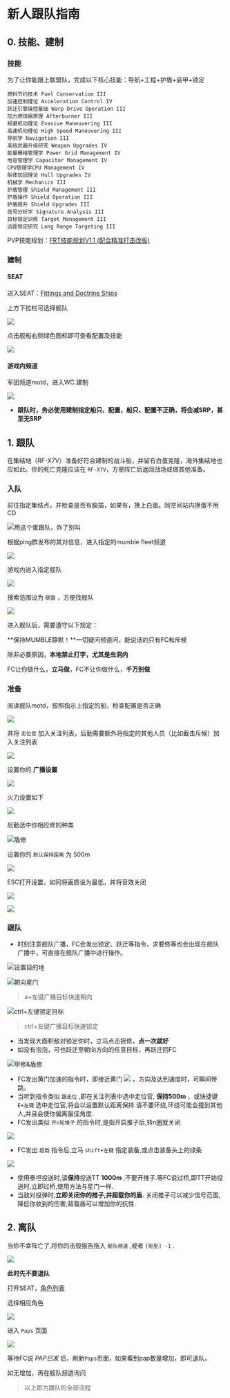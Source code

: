 # 新人跟队指南

## 0. 技能、建制

### 技能

为了让你能跟上联盟队，完成以下核心技能：导航+工程+护盾+装甲+锁定

```text
燃料节约技术 Fuel Conservation III 
加速控制理论 Acceleration Control IV
跃迁引擎操控基础 Warp Drive Operation III
加力燃烧器原理 Afterburner III
规避机动理论 Evasive Maneuvering III
高速机动理论 High Speed Maneuvering III
导航学 Navigation III
高级武器升级研究 Weapon Upgrades IV
能量栅格管理学 Power Grid Management IV
电容管理学 Capacitor Management IV
CPU管理学CPU Management IV
船体加固理论 Hull Upgrades IV
机械学 Mechanics III
护盾管理 Shield Management III
护盾操作 Shield Operation III
护盾提升 Shield Upgrades III
信号分析学 Signature Analysis III
目标锁定训练 Target Management III
远距锁定研究 Long Range Targeting III
```

PVP技能规划：[FRT技能规划V1.1 \(配合精准打击改版\)](https://forums.winterco.org/t/topic/3978)

### 建制

#### SEAT

进入SEAT：[Fittings and Doctrine Ships ](https://seat.winterco.org/fitting/doctrine)

上方下拉栏可选择舰队

![](https://github.com/YunYuyuko/Fored/tree/8d1cf07bcc7d93b307afa258f4bd500fa6959b9f/.gitbook/assets/snipaste_2020-07-18_17-23-34.png)

点击舰船右侧绿色图标即可查看配置及技能

![](https://github.com/YunYuyuko/Fored/tree/8d1cf07bcc7d93b307afa258f4bd500fa6959b9f/.gitbook/assets/snipaste_2020-07-18_17-23-55.png)

#### 游戏内频道

军团频道motd，进入WC.建制

![](https://github.com/YunYuyuko/Fored/tree/8d1cf07bcc7d93b307afa258f4bd500fa6959b9f/.gitbook/assets/snipaste_2020-07-19_11-03-19.png)

* **跟队时，务必使用建制指定船只、配置，船只、配置不正确，将会减SRP，甚至无SRP**

## 1. 跟队

在集结地（RF-X7V）准备好符合建制的战斗船，并留有白蛋克隆，海外集结地也应如此。你的死亡克隆应该在 `RF-X7V`，方便阵亡后返回战场或做其他准备。

### 入队

前往指定集结点，并检查是否有脑插，如果有，换上白蛋。同空间站内换蛋不用CD

![&#x7528;&#x8FD9;&#x4E2A;&#x86CB;&#x8DDF;&#x961F;&#xFF0C;&#x70B8;&#x4E86;&#x522B;&#x53EB;](https://github.com/YunYuyuko/Fored/tree/8d1cf07bcc7d93b307afa258f4bd500fa6959b9f/.gitbook/assets/snipaste_2020-07-19_11-14-24.png)

根据ping群发布的其对信息，进入指定的mumble fleet频道

![](https://github.com/YunYuyuko/Fored/tree/8d1cf07bcc7d93b307afa258f4bd500fa6959b9f/.gitbook/assets/snipaste_2020-07-19_11-09-59.png)

游戏内进入指定舰队

![](https://github.com/YunYuyuko/Fored/tree/8d1cf07bcc7d93b307afa258f4bd500fa6959b9f/.gitbook/assets/snipaste_2020-07-19_11-10-43.png)

搜索范围设为 `联盟` ，方便找舰队

![](https://github.com/YunYuyuko/Fored/tree/8d1cf07bcc7d93b307afa258f4bd500fa6959b9f/.gitbook/assets/snipaste_2020-07-19_11-11-31.png)

进入舰队后，需要遵守以下规定：

**保持MUMBLE静默！**一切疑问频道问，能说话的只有FC和斥候

除非必要原因，**本地禁止打字，尤其是虫洞内**

FC让你做什么，**立马做**，FC不让你做什么，**千万别做**

### 准备

阅读舰队motd，按照指示上指定的船，检查配置是否正确

![](https://github.com/YunYuyuko/Fored/tree/8d1cf07bcc7d93b307afa258f4bd500fa6959b9f/.gitbook/assets/snipaste_2020-07-19_11-31-51.png)

并将 `走位官` 加入关注列表，后勤需要额外将指定的其他人员（比如截击斥候）加入关注列表

![](https://github.com/YunYuyuko/Fored/tree/8d1cf07bcc7d93b307afa258f4bd500fa6959b9f/.gitbook/assets/snipaste_2020-07-19_11-19-51.png)

设置你的 **广播设置**

![](https://github.com/YunYuyuko/Fored/tree/8d1cf07bcc7d93b307afa258f4bd500fa6959b9f/.gitbook/assets/snipaste_2020-07-19_11-25-51.png)

火力设置如下

![](https://github.com/YunYuyuko/Fored/tree/8d1cf07bcc7d93b307afa258f4bd500fa6959b9f/.gitbook/assets/snipaste_2020-07-19_11-40-30.png)

后勤选中你相应修的种类

![&#x76FE;&#x4FEE;](https://github.com/YunYuyuko/Fored/tree/8d1cf07bcc7d93b307afa258f4bd500fa6959b9f/.gitbook/assets/snipaste_2020-07-19_11-40-45.png)

设置你的 `默认保持距离` 为 500m

![](https://github.com/YunYuyuko/Fored/tree/8d1cf07bcc7d93b307afa258f4bd500fa6959b9f/.gitbook/assets/snipaste_2020-07-19_11-53-01.png)

ESC打开设置，如同将画质设为最低，并将音效关闭

![](https://github.com/YunYuyuko/Fored/tree/8d1cf07bcc7d93b307afa258f4bd500fa6959b9f/.gitbook/assets/snipaste_2020-07-19_12-29-35.png)

![](https://github.com/YunYuyuko/Fored/tree/8d1cf07bcc7d93b307afa258f4bd500fa6959b9f/.gitbook/assets/snipaste_2020-07-19_12-29-58.png)

### 跟队

* 时刻注意舰队广播，FC会发出锁定、跃迁等指令，求要修等也会出现在舰队广播中，可直接在舰队广播中进行操作。

![&#x8BBE;&#x7F6E;&#x76EE;&#x7684;&#x5730;](https://github.com/YunYuyuko/Fored/tree/8d1cf07bcc7d93b307afa258f4bd500fa6959b9f/.gitbook/assets/snipaste_2020-07-19_11-46-42.png)

![&#x671D;&#x5411;&#x661F;&#x95E8;](https://github.com/YunYuyuko/Fored/tree/8d1cf07bcc7d93b307afa258f4bd500fa6959b9f/.gitbook/assets/snipaste_2020-07-19_11-48-31.png)

> a+左键广播目标快速朝向

![ctrl+&#x5DE6;&#x952E;&#x9501;&#x5B9A;&#x76EE;&#x6807;](https://github.com/YunYuyuko/Fored/tree/8d1cf07bcc7d93b307afa258f4bd500fa6959b9f/.gitbook/assets/snipaste_2020-07-19_11-51-54.png)

> ctrl+左键广播目标快速锁定

* 当发现大面积敌对锁定你时，立马点击摇修，**点一次就好**
* 如没有泡泡，可也跃迁至朝向方向的任意目标，再跃迁回FC

![&#x7532;&#x4FEE;&amp;&#x76FE;&#x4FEE;](https://github.com/YunYuyuko/Fored/tree/8d1cf07bcc7d93b307afa258f4bd500fa6959b9f/.gitbook/assets/snipaste_2020-07-19_12-41-46.png)

* FC发出黄门加速的指令时，即接近黄门 ![](https://github.com/YunYuyuko/Fored/tree/8d1cf07bcc7d93b307afa258f4bd500fa6959b9f/.gitbook/assets/snipaste_2020-07-19_11-50-17.png) 。方向及达到速度时，可瞬间带跳。
* 当听到指令类似 `跟走位` ,即在关注列表中选中走位官, **保持500m** ，或快捷键 `E+左键` 选中走位官,将会以设置默认距离保持.请不要环绕,环绕可能会撞到其他人,并且会使你偏离最佳角度.
* FC发出类似 `开n轮推子` 的指令时,是指开启推子后,转n圈就关闭

![](https://github.com/YunYuyuko/Fored/tree/8d1cf07bcc7d93b307afa258f4bd500fa6959b9f/.gitbook/assets/snipaste_2020-07-19_12-57-58.png)

* FC发出 `超载` 指令后,立马 `shift+左键` 指定装备,或点击装备头上的绿条

![](https://github.com/YunYuyuko/Fored/tree/8d1cf07bcc7d93b307afa258f4bd500fa6959b9f/.gitbook/assets/snipaste_2020-07-19_13-00-00.png)

* 使用泰坦投送时,请**保持**投送TT **1000m** ,不要开推子.等FC说过桥,即TT开始投送时,立即过桥,使用方法与星门一样.
* 当敌对投弹时,**立即关闭你的推子,并超载你的盾.** 关闭推子可以减少信号范围,降低你收到的伤害;超载盾可以增加你的抗性.

## 2. 离队

当你不幸阵亡了,将你的击毁报告拖入 `舰队频道` ,或者 `[船型] -1` .

![](https://github.com/YunYuyuko/Fored/tree/8d1cf07bcc7d93b307afa258f4bd500fa6959b9f/.gitbook/assets/snipaste_2020-07-19_13-07-14.png)

**此时先不要退队**

打开SEAT，[角色列表](https://seat.winterco.org/character/list)

选择相应角色

![](https://github.com/YunYuyuko/Fored/tree/8d1cf07bcc7d93b307afa258f4bd500fa6959b9f/.gitbook/assets/snipaste_2020-07-19_21-09-08.png)

进入 `Paps` 页面

![](https://github.com/YunYuyuko/Fored/tree/8d1cf07bcc7d93b307afa258f4bd500fa6959b9f/.gitbook/assets/snipaste_2020-07-19_21-09-30.png)

等待FC说 _PAP已发_ 后，刷新`Paps`页面，如果看到pap数量增加，即可退队。

如无增加，再在舰队频道询问

> 以上即为跟队的全部流程


